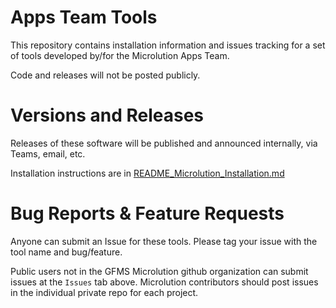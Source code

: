 # Apps Team Tools

This repository contains installation information and issues tracking for a set of tools developed by/for the Microlution Apps Team.

Code and releases will not be posted publicly. 

# Versions and Releases

Releases of these software will be published and announced internally, via Teams, email, etc.

Installation instructions are in [README_Microlution_Installation.md](https://github.com/gf-microlution/AppsTeam_Tools_Public/blob/main/README_Microlution_Installation.md)

# Bug Reports & Feature Requests

Anyone can submit an Issue for these tools. Please tag your issue with the tool name and bug/feature.

Public users not in the GFMS Microlution github organization can submit issues at the `Issues` tab above. Microlution contributors should post issues in the individual private repo for each project.

